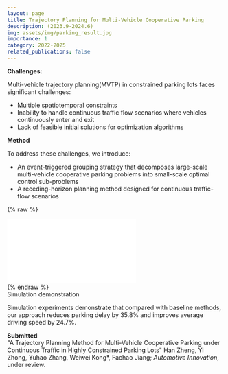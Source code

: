 ```yaml
---
layout: page
title: Trajectory Planning for Multi-Vehicle Cooperative Parking
description: (2023.9-2024.6)
img: assets/img/parking_result.jpg
importance: 1
category: 2022-2025
related_publications: false
---
```


**Challenges:**

Multi-vehicle trajectory planning(MVTP) in constrained parking lots faces significant challenges:

- Multiple spatiotemporal constraints
- Inability to handle continuous traffic flow scenarios where vehicles continuously enter and exit
- Lack of feasible initial solutions for optimization algorithms

**Method**

To address these challenges, we introduce:

- An event-triggered grouping strategy that decomposes large-scale multi-vehicle cooperative parking problems into small-scale optimal control sub-problems
- A receding-horizon planning method designed for continuous traffic-flow scenarios

{% raw %}

<div class="row justify-content-sm-center">
  <div class="col-sm-10 mt-3 mt-md-0">
    <div class="embed-responsive embed-responsive-16by9 rounded z-depth-1">
        <iframe src="//player.bilibili.com/player.html?isOutside=true&aid=1101319508&bvid=BV1qw4m1o7QX&cid=1460259483&p=1" scrolling="no" border="0" frameborder="no" framespacing="0" allowfullscreen="true">
        </iframe>     
    </div>
  </div>
</div>
{% endraw %}

<div class="caption">
    Simulation demonstration
</div>

Simulation experiments demonstrate that compared with baseline methods, our approach reduces parking delay by 35.8% and improves average driving speed by 24.7%.

**Submitted**  
"A Trajectory Planning Method for Multi-Vehicle Cooperative Parking under Continuous Traffic in Highly Constrained Parking Lots" Han Zheng, Yi Zhong, Yuhao Zhang, Weiwei Kong\*, Fachao Jiang; <em>Automotive Innovation</em>, under review.

